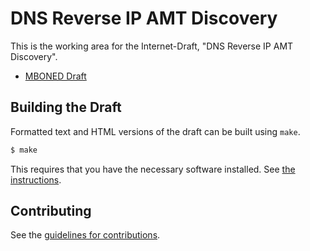 #  DNS Reverse IP AMT Discovery

This is the working area for the Internet-Draft, "DNS Reverse IP AMT Discovery".

* [MBONED Draft](https://datatracker.ietf.org/doc/draft-ietf-mboned-driad-amt-discovery/)

## Building the Draft

Formatted text and HTML versions of the draft can be built using `make`.

```sh
$ make
```

This requires that you have the necessary software installed.  See
[the instructions](https://github.com/martinthomson/i-d-template/blob/master/doc/SETUP.md).


## Contributing

See the
[guidelines for contributions](https://github.com/GrumpyOldTroll/ietf-driad/blob/master/CONTRIBUTING.md).
